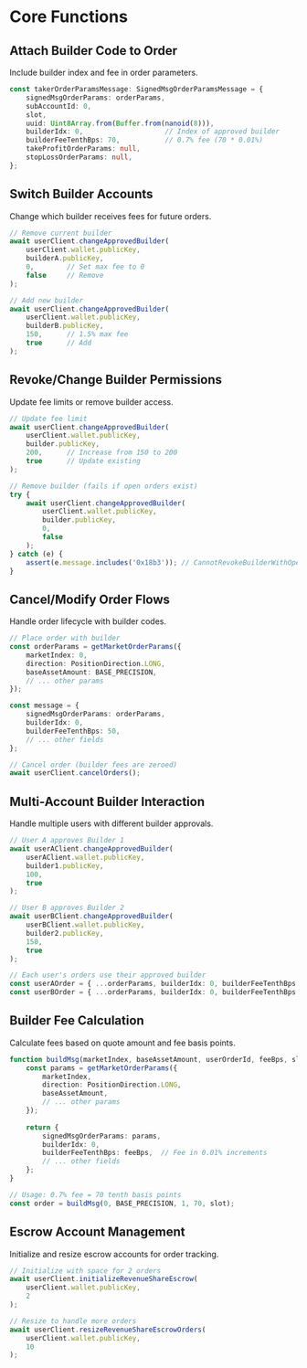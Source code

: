 # Core Functions

## Attach Builder Code to Order

Include builder index and fee in order parameters.

```typescript
const takerOrderParamsMessage: SignedMsgOrderParamsMessage = {
    signedMsgOrderParams: orderParams,
    subAccountId: 0,
    slot,
    uuid: Uint8Array.from(Buffer.from(nanoid(8))),
    builderIdx: 0,                    // Index of approved builder
    builderFeeTenthBps: 70,           // 0.7% fee (70 * 0.01%)
    takeProfitOrderParams: null,
    stopLossOrderParams: null,
};
```

## Switch Builder Accounts

Change which builder receives fees for future orders.

```typescript
// Remove current builder
await userClient.changeApprovedBuilder(
    userClient.wallet.publicKey,
    builderA.publicKey,
    0,        // Set max fee to 0
    false     // Remove
);

// Add new builder
await userClient.changeApprovedBuilder(
    userClient.wallet.publicKey,
    builderB.publicKey,
    150,      // 1.5% max fee
    true      // Add
);
```

## Revoke/Change Builder Permissions

Update fee limits or remove builder access.

```typescript
// Update fee limit
await userClient.changeApprovedBuilder(
    userClient.wallet.publicKey,
    builder.publicKey,
    200,      // Increase from 150 to 200
    true      // Update existing
);

// Remove builder (fails if open orders exist)
try {
    await userClient.changeApprovedBuilder(
        userClient.wallet.publicKey,
        builder.publicKey,
        0,
        false
    );
} catch (e) {
    assert(e.message.includes('0x18b3')); // CannotRevokeBuilderWithOpenOrders
}
```

## Cancel/Modify Order Flows

Handle order lifecycle with builder codes.

```typescript
// Place order with builder
const orderParams = getMarketOrderParams({
    marketIndex: 0,
    direction: PositionDirection.LONG,
    baseAssetAmount: BASE_PRECISION,
    // ... other params
});

const message = {
    signedMsgOrderParams: orderParams,
    builderIdx: 0,
    builderFeeTenthBps: 50,
    // ... other fields
};

// Cancel order (builder fees are zeroed)
await userClient.cancelOrders();
```

## Multi-Account Builder Interaction

Handle multiple users with different builder approvals.

```typescript
// User A approves Builder 1
await userAClient.changeApprovedBuilder(
    userAClient.wallet.publicKey,
    builder1.publicKey,
    100,
    true
);

// User B approves Builder 2  
await userBClient.changeApprovedBuilder(
    userBClient.wallet.publicKey,
    builder2.publicKey,
    150,
    true
);

// Each user's orders use their approved builder
const userAOrder = { ...orderParams, builderIdx: 0, builderFeeTenthBps: 50 };
const userBOrder = { ...orderParams, builderIdx: 0, builderFeeTenthBps: 75 };
```

## Builder Fee Calculation

Calculate fees based on quote amount and fee basis points.

```typescript
function buildMsg(marketIndex, baseAssetAmount, userOrderId, feeBps, slot) {
    const params = getMarketOrderParams({
        marketIndex,
        direction: PositionDirection.LONG,
        baseAssetAmount,
        // ... other params
    });
    
    return {
        signedMsgOrderParams: params,
        builderIdx: 0,
        builderFeeTenthBps: feeBps,  // Fee in 0.01% increments
        // ... other fields
    };
}

// Usage: 0.7% fee = 70 tenth basis points
const order = buildMsg(0, BASE_PRECISION, 1, 70, slot);
```

## Escrow Account Management

Initialize and resize escrow accounts for order tracking.

```typescript
// Initialize with space for 2 orders
await userClient.initializeRevenueShareEscrow(
    userClient.wallet.publicKey,
    2
);

// Resize to handle more orders
await userClient.resizeRevenueShareEscrowOrders(
    userClient.wallet.publicKey,
    10
);
```


